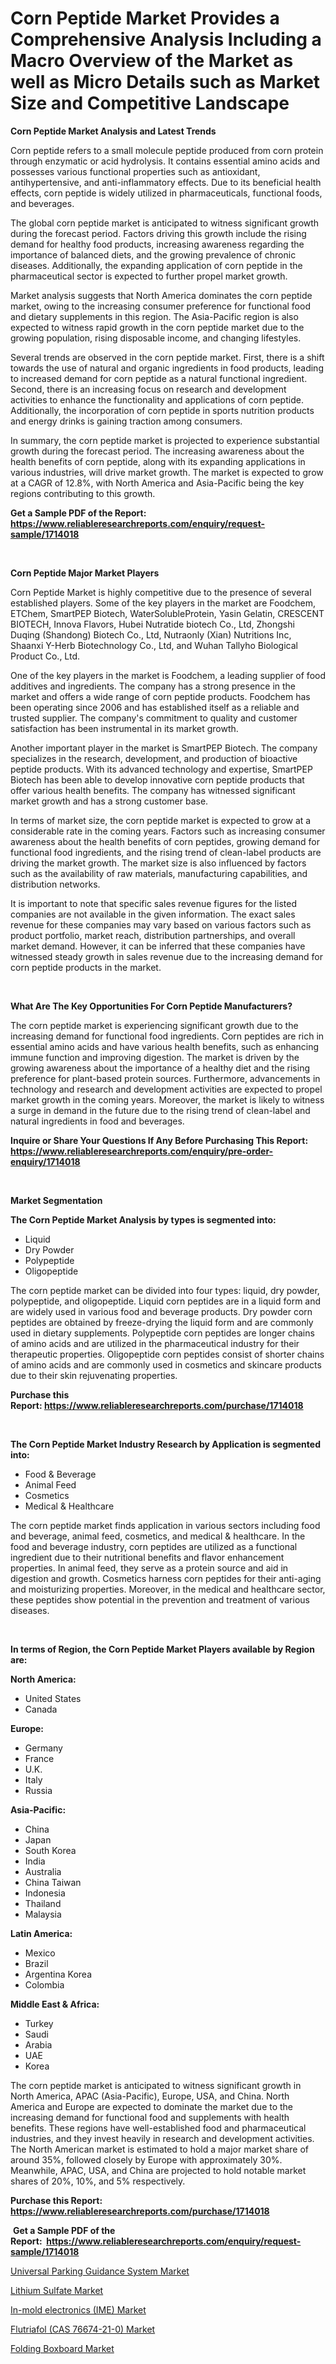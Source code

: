 <p><h1>Corn Peptide Market Provides a Comprehensive Analysis Including a Macro Overview of the Market as well as Micro Details such as Market Size and Competitive Landscape</h1></p><p><strong>Corn Peptide Market Analysis and Latest Trends</strong></p>
<p><p>Corn peptide refers to a small molecule peptide produced from corn protein through enzymatic or acid hydrolysis. It contains essential amino acids and possesses various functional properties such as antioxidant, antihypertensive, and anti-inflammatory effects. Due to its beneficial health effects, corn peptide is widely utilized in pharmaceuticals, functional foods, and beverages.</p><p>The global corn peptide market is anticipated to witness significant growth during the forecast period. Factors driving this growth include the rising demand for healthy food products, increasing awareness regarding the importance of balanced diets, and the growing prevalence of chronic diseases. Additionally, the expanding application of corn peptide in the pharmaceutical sector is expected to further propel market growth.</p><p>Market analysis suggests that North America dominates the corn peptide market, owing to the increasing consumer preference for functional food and dietary supplements in this region. The Asia-Pacific region is also expected to witness rapid growth in the corn peptide market due to the growing population, rising disposable income, and changing lifestyles.</p><p>Several trends are observed in the corn peptide market. First, there is a shift towards the use of natural and organic ingredients in food products, leading to increased demand for corn peptide as a natural functional ingredient. Second, there is an increasing focus on research and development activities to enhance the functionality and applications of corn peptide. Additionally, the incorporation of corn peptide in sports nutrition products and energy drinks is gaining traction among consumers.</p><p>In summary, the corn peptide market is projected to experience substantial growth during the forecast period. The increasing awareness about the health benefits of corn peptide, along with its expanding applications in various industries, will drive market growth. The market is expected to grow at a CAGR of 12.8%, with North America and Asia-Pacific being the key regions contributing to this growth.</p></p>
<p><strong>Get a Sample PDF of the Report:&nbsp; <a href="https://www.reliableresearchreports.com/enquiry/request-sample/1714018">https://www.reliableresearchreports.com/enquiry/request-sample/1714018</a></strong></p>
<p>&nbsp;</p>
<p><strong>Corn Peptide Major Market Players</strong></p>
<p><p>Corn Peptide Market is highly competitive due to the presence of several established players. Some of the key players in the market are Foodchem, ETChem, SmartPEP Biotech, WaterSolubleProtein, Yasin Gelatin, CRESCENT BIOTECH, Innova Flavors, Hubei Nutratide biotech Co., Ltd, Zhongshi Duqing (Shandong) Biotech Co., Ltd, Nutraonly (Xian) Nutritions Inc, Shaanxi Y-Herb Biotechnology Co., Ltd, and Wuhan Tallyho Biological Product Co., Ltd.</p><p>One of the key players in the market is Foodchem, a leading supplier of food additives and ingredients. The company has a strong presence in the market and offers a wide range of corn peptide products. Foodchem has been operating since 2006 and has established itself as a reliable and trusted supplier. The company's commitment to quality and customer satisfaction has been instrumental in its market growth.</p><p>Another important player in the market is SmartPEP Biotech. The company specializes in the research, development, and production of bioactive peptide products. With its advanced technology and expertise, SmartPEP Biotech has been able to develop innovative corn peptide products that offer various health benefits. The company has witnessed significant market growth and has a strong customer base.</p><p>In terms of market size, the corn peptide market is expected to grow at a considerable rate in the coming years. Factors such as increasing consumer awareness about the health benefits of corn peptides, growing demand for functional food ingredients, and the rising trend of clean-label products are driving the market growth. The market size is also influenced by factors such as the availability of raw materials, manufacturing capabilities, and distribution networks.</p><p>It is important to note that specific sales revenue figures for the listed companies are not available in the given information. The exact sales revenue for these companies may vary based on various factors such as product portfolio, market reach, distribution partnerships, and overall market demand. However, it can be inferred that these companies have witnessed steady growth in sales revenue due to the increasing demand for corn peptide products in the market.</p></p>
<p>&nbsp;</p>
<p><strong>What Are The Key Opportunities For Corn Peptide Manufacturers?</strong></p>
<p><p>The corn peptide market is experiencing significant growth due to the increasing demand for functional food ingredients. Corn peptides are rich in essential amino acids and have various health benefits, such as enhancing immune function and improving digestion. The market is driven by the growing awareness about the importance of a healthy diet and the rising preference for plant-based protein sources. Furthermore, advancements in technology and research and development activities are expected to propel market growth in the coming years. Moreover, the market is likely to witness a surge in demand in the future due to the rising trend of clean-label and natural ingredients in food and beverages.</p></p>
<p><strong>Inquire or Share Your Questions If Any Before Purchasing This Report: <a href="https://www.reliableresearchreports.com/enquiry/pre-order-enquiry/1714018">https://www.reliableresearchreports.com/enquiry/pre-order-enquiry/1714018</a></strong></p>
<p>&nbsp;</p>
<p><strong>Market Segmentation</strong></p>
<p><strong>The Corn Peptide Market Analysis by types is segmented into:</strong></p>
<p><ul><li>Liquid</li><li>Dry Powder</li><li>Polypeptide</li><li>Oligopeptide</li></ul></p>
<p><p>The corn peptide market can be divided into four types: liquid, dry powder, polypeptide, and oligopeptide. Liquid corn peptides are in a liquid form and are widely used in various food and beverage products. Dry powder corn peptides are obtained by freeze-drying the liquid form and are commonly used in dietary supplements. Polypeptide corn peptides are longer chains of amino acids and are utilized in the pharmaceutical industry for their therapeutic properties. Oligopeptide corn peptides consist of shorter chains of amino acids and are commonly used in cosmetics and skincare products due to their skin rejuvenating properties.</p></p>
<p><strong>Purchase this Report:&nbsp;<a href="https://www.reliableresearchreports.com/purchase/1714018">https://www.reliableresearchreports.com/purchase/1714018</a></strong></p>
<p>&nbsp;</p>
<p><strong>The Corn Peptide Market Industry Research by Application is segmented into:</strong></p>
<p><ul><li>Food & Beverage</li><li>Animal Feed</li><li>Cosmetics</li><li>Medical & Healthcare</li></ul></p>
<p><p>The corn peptide market finds application in various sectors including food and beverage, animal feed, cosmetics, and medical & healthcare. In the food and beverage industry, corn peptides are utilized as a functional ingredient due to their nutritional benefits and flavor enhancement properties. In animal feed, they serve as a protein source and aid in digestion and growth. Cosmetics harness corn peptides for their anti-aging and moisturizing properties. Moreover, in the medical and healthcare sector, these peptides show potential in the prevention and treatment of various diseases.</p></p>
<p>&nbsp;</p>
<p><strong>In terms of Region, the Corn Peptide Market Players available by Region are:</strong></p>
<p>
    <p> <strong> North America: </strong>
        <ul>
            <li>United States</li>
            <li>Canada</li>
        </ul>
        </p> 
    <p> <strong> Europe: </strong>
        <ul>
            <li>Germany</li>
            <li>France</li>
            <li>U.K.</li>
            <li>Italy</li>
            <li>Russia</li>
        </ul>
        </p> 
    <p> <strong> Asia-Pacific: </strong>
        <ul>
            <li>China</li>
            <li>Japan</li>
            <li>South Korea</li>
            <li>India</li>
            <li>Australia</li>
            <li>China Taiwan</li>
            <li>Indonesia</li>
            <li>Thailand</li>
            <li>Malaysia</li>
        </ul>
        </p> 
    <p> <strong> Latin America: </strong>
        <ul>
            <li>Mexico</li>
            <li>Brazil</li>
            <li>Argentina Korea</li>
            <li>Colombia</li>
        </ul>
        </p> 
    <p> <strong> Middle East & Africa: </strong>
        <ul>
            <li>Turkey</li>
            <li>Saudi</li>
            <li>Arabia</li>
            <li>UAE</li>
            <li>Korea</li>
        </ul>
    </p>
    </p>
<p><p>The corn peptide market is anticipated to witness significant growth in North America, APAC (Asia-Pacific), Europe, USA, and China. North America and Europe are expected to dominate the market due to the increasing demand for functional food and supplements with health benefits. These regions have well-established food and pharmaceutical industries, and they invest heavily in research and development activities. The North American market is estimated to hold a major market share of around 35%, followed closely by Europe with approximately 30%. Meanwhile, APAC, USA, and China are projected to hold notable market shares of 20%, 10%, and 5% respectively.</p></p>
<p><strong>Purchase this Report: <a href="https://www.reliableresearchreports.com/purchase/1714018">https://www.reliableresearchreports.com/purchase/1714018</a></strong></p>
<p>&nbsp;<strong>Get a Sample PDF of the Report:&nbsp;&nbsp;<a href="https://www.reliableresearchreports.com/enquiry/request-sample/1714018">https://www.reliableresearchreports.com/enquiry/request-sample/1714018</a></strong></p>
<p><strong></strong></p>
<p><p><a href="https://medium.com/@dexterhayes2023/analyzing-universal-parking-guidance-system-market-global-industry-perspective-and-forecast-2023-e646bc33a676">Universal Parking Guidance System Market</a></p><p><a href="https://github.com/kuntayevaz/Market-Research-Report-List-1/blob/main/lithium-sulfate-market.md">Lithium Sulfate Market</a></p><p><a href="https://medium.com/@alaynagrant2023/in-mold-electronics-ime-market-analysis-and-sze-forecasted-for-period-from-2023-to-2030-a048c5ee0bbe">In-mold electronics (IME) Market</a></p><p><a href="https://github.com/Krish2023na/Market-Research-Report-List-1/blob/main/flutriafol-cas-76674-21-0-market.md">Flutriafol (CAS 76674-21-0) Market</a></p><p><a href="https://www.linkedin.com/pulse/folding-boxboard-market-challenges-opportunities-growth-nor2c/">Folding Boxboard Market</a></p></p>